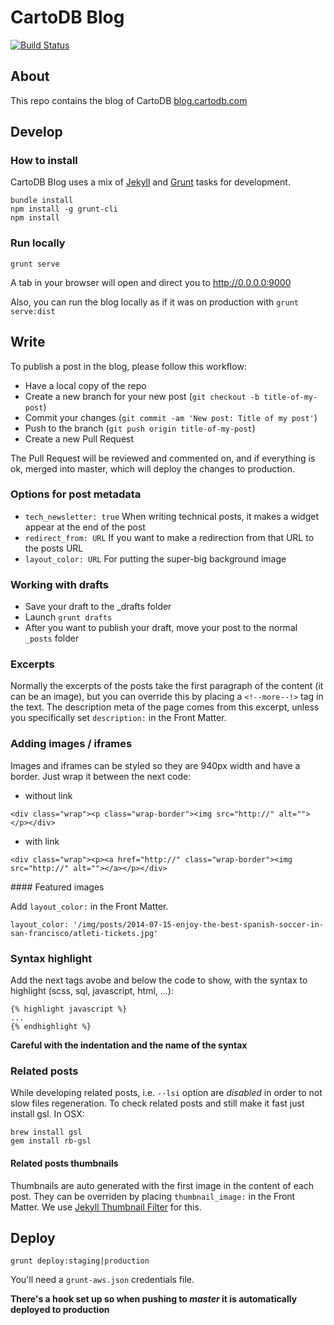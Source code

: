 # CartoDB Blog

[![Build Status](https://travis-ci.org/CartoDB/blog.svg?branch=master)](https://travis-ci.org/CartoDB/blog)

## About

This repo contains the blog of CartoDB [blog.cartodb.com](http://blog.cartodb.com/)

## Develop

### How to install

CartoDB Blog uses a mix of [Jekyll](http://jekyllrb.com/) and [Grunt](http://gruntjs.com/) tasks for development.

```
bundle install
npm install -g grunt-cli
npm install
```

### Run locally

```
grunt serve
```

A tab in your browser will open and direct you to http://0.0.0.0:9000

Also, you can run the blog locally as if it was on production with `grunt serve:dist`

## Write

To publish a post in the blog, please follow this workflow: 

- Have a local copy of the repo 
- Create a new branch for your new post (`git checkout -b title-of-my-post`)
- Commit your changes (`git commit -am 'New post: Title of my post'`)
- Push to the branch (`git push origin title-of-my-post`)
- Create a new Pull Request

The Pull Request will be reviewed and commented on, and if everything is ok, merged into master, which will deploy the changes to production.

### Options for post metadata

- `tech_newsletter: true` When writing technical posts, it makes a widget appear at the end of the post
- `redirect_from: URL` If you want to make a redirection from that URL to the posts URL
- `layout_color: URL` For putting the super-big background image
 

### Working with drafts

- Save your draft to the _drafts folder
- Launch ```grunt drafts```
- After you want to publish your draft, move your post to the normal `_posts` folder

### Excerpts

Normally the excerpts of the posts take the first paragraph of the content (it can be an image), but you can override this by placing a `<!--more--!>` tag in the text. The description meta of the page comes from this excerpt, unless you specifically set `description:` in the Front Matter.


### Adding images / iframes

Images and iframes can be styled so they are 940px width and have a border. Just wrap it between the next code:

- without link

```
<div class="wrap"><p class="wrap-border"><img src="http://" alt=""></p></div>
```

- with link

```
<div class="wrap"><p><a href="http://" class="wrap-border"><img src="http://" alt=""></a></p></div>
```

#### Featured images

Add `layout_color:` in the Front Matter.

```
layout_color: '/img/posts/2014-07-15-enjoy-the-best-spanish-soccer-in-san-francisco/atleti-tickets.jpg'
```

### Syntax highlight

Add the next tags avobe and below the code to show, with the syntax to highlight (scss, sql, javascript, html, ...):

```
{% highlight javascript %}
...
{% endhighlight %}
```

**Careful with the indentation and the name of the syntax**

### Related posts

While developing related posts, i.e. `--lsi` option are _disabled_ in order to not slow files regeneration. To check related posts and still make it fast just install gsl. In OSX:

```
brew install gsl
gem install rb-gsl
```

#### Related posts thumbnails

Thumbnails are auto generated with the first image in the content of each post. They can be overriden by placing `thumbnail_image:` in the Front Matter. We use [Jekyll Thumbnail Filter](https://github.com/matallo/jekyll-thumbnail-filter/) for this.

## Deploy

```
grunt deploy:staging|production
```

You'll need a `grunt-aws.json` credentials file.

**There's a hook set up so when pushing to _master_ it is automatically deployed to production**

